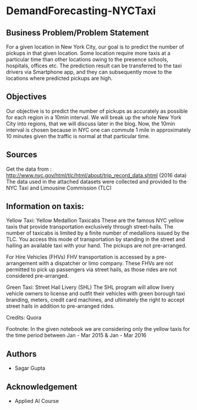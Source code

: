 # DemandForecasting-NYCTaxi

## **Business Problem/Problem Statement**

For a given location in New York City, our goal is to predict the number of pickups in that given location. Some location require more taxis at a particular time than other locations owing to the presence schools, hospitals, offices etc. The prediction result can be transferred to the taxi drivers via Smartphone app, and they can subsequently move to the locations where predicted pickups are high.

## **Objectives**

Our objective is to predict the number of pickups as accurately as possible for each region in a 10min interval. We will break up the whole New York City into regions, that we will discuss later in the blog. Now, the 10min interval is chosen because in NYC one can commute 1 mile in approximately 10 minutes given the traffic is normal at that particular time.


## **Sources**

Get the data from : http://www.nyc.gov/html/tlc/html/about/trip_record_data.shtml (2016 data) The data used in the attached datasets were collected and provided to the NYC Taxi and Limousine Commission (TLC)

## **Information on taxis:**

Yellow Taxi: Yellow Medallion Taxicabs
These are the famous NYC yellow taxis that provide transportation exclusively through street-hails. The number of taxicabs is limited by a finite number of medallions issued by the TLC. You access this mode of transportation by standing in the street and hailing an available taxi with your hand. The pickups are not pre-arranged.

For Hire Vehicles (FHVs)
FHV transportation is accessed by a pre-arrangement with a dispatcher or limo company. These FHVs are not permitted to pick up passengers via street hails, as those rides are not considered pre-arranged.

Green Taxi: Street Hail Livery (SHL)
The SHL program will allow livery vehicle owners to license and outfit their vehicles with green borough taxi branding, meters, credit card machines, and ultimately the right to accept street hails in addition to pre-arranged rides.

Credits: Quora

Footnote:
In the given notebook we are considering only the yellow taxis for the time period between Jan - Mar 2015 & Jan - Mar 2016

## **Authors**

- Sagar Gupta

## **Acknowledgement**

- Applied AI Course
